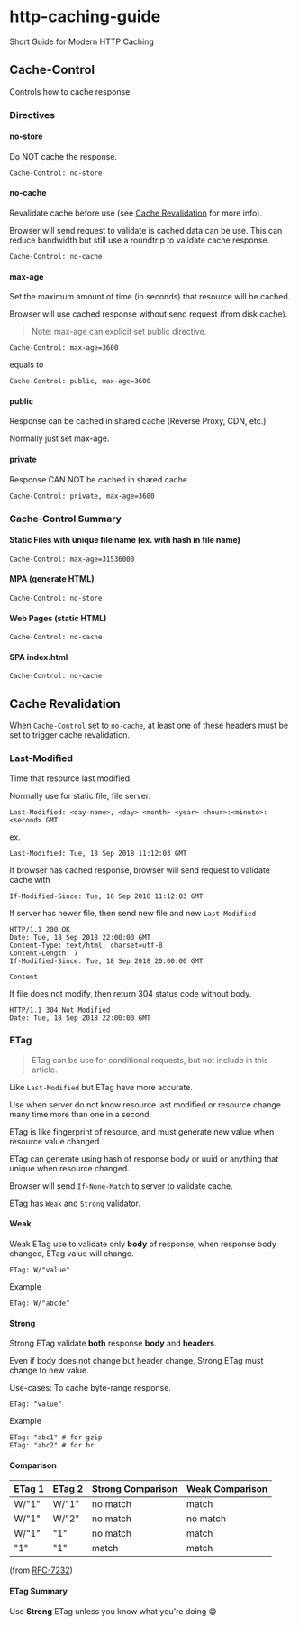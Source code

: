 # http-caching-guide

Short Guide for Modern HTTP Caching

## Cache-Control

Controls how to cache response

### Directives

#### no-store

Do NOT cache the response.

```text
Cache-Control: no-store
```

#### no-cache

Revalidate cache before use (see [Cache Revalidation](#cache-revalidation) for more info).

Browser will send request to validate is cached data can be use.
This can reduce bandwidth but still use a roundtrip to validate cache response.

```text
Cache-Control: no-cache
```

#### max-age

Set the maximum amount of time (in seconds) that resource will be cached.

Browser will use cached response without send request (from disk cache).

> Note: max-age can explicit set public directive.

```text
Cache-Control: max-age=3600
```

equals to

```text
Cache-Control: public, max-age=3600
```

#### public

Response can be cached in shared cache (Reverse Proxy, CDN, etc.)

Normally just set max-age.

#### private

Response CAN NOT be cached in shared cache.

```text
Cache-Control: private, max-age=3600
```

### Cache-Control Summary

#### Static Files with unique file name (ex. with hash in file name)

```text
Cache-Control: max-age=31536000
```

#### MPA (generate HTML)

```text
Cache-Control: no-store
```

#### Web Pages (static HTML)

```text
Cache-Control: no-cache
```

#### SPA index.html

```text
Cache-Control: no-cache
```

## Cache Revalidation

When `Cache-Control` set to `no-cache`,
at least one of these headers must be set to trigger cache revalidation.

### Last-Modified

Time that resource last modified.

Normally use for static file, file server.

```text
Last-Modified: <day-name>, <day> <month> <year> <hour>:<minute>:<second> GMT
```

ex.

```text
Last-Modified: Tue, 18 Sep 2018 11:12:03 GMT
```

If browser has cached response, browser will send request to validate cache with

```text
If-Modified-Since: Tue, 18 Sep 2018 11:12:03 GMT
```

If server has newer file, then send new file and new `Last-Modified`

```text
HTTP/1.1 200 OK
Date: Tue, 18 Sep 2018 22:00:00 GMT
Content-Type: text/html; charset=utf-8
Content-Length: 7
If-Modified-Since: Tue, 18 Sep 2018 20:00:00 GMT

Content
```

If file does not modify, then return 304 status code without body.

```text
HTTP/1.1 304 Not Modified
Date: Tue, 18 Sep 2018 22:00:00 GMT

```

### ETag

> ETag can be use for conditional requests, but not include in this article.

Like `Last-Modified` but ETag have more accurate.

Use when server do not know resource last modified or resource change many time more than one in a second.

ETag is like fingerprint of resource, and must generate new value when resource value changed.

ETag can generate using hash of response body or uuid or anything that unique when resource changed.

Browser will send `If-None-Match` to server to validate cache.

ETag has `Weak` and `Strong` validator.

#### Weak

Weak ETag use to validate only **body** of response, when response body changed, ETag value will change.

```text
ETag: W/"value"
```

Example

```text
ETag: W/"abcde"
```

#### Strong

Strong ETag validate **both** response **body** and **headers**.

Even if body does not change but header change, Strong ETag must change to new value.

Use-cases: To cache byte-range response.

```text
ETag: "value"
```

Example

```text
ETag: "abc1" # for gzip
ETag: "abc2" # for br
```

#### Comparison

| ETag 1 | ETag 2 | Strong Comparison | Weak Comparison |
|--------|--------|-------------------|-----------------|
| W/"1"  | W/"1"  | no match          | match           |
| W/"1"  | W/"2"  | no match          | no match        |
| W/"1"  | "1"    | no match          | match           |
| "1"    | "1"    | match             | match           |

(from [RFC-7232](https://tools.ietf.org/html/rfc7232#section-2.3.2))

#### ETag Summary

Use **Strong** ETag unless you know what you're doing 😁
